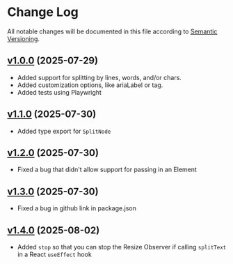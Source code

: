 # Change Log

All notable changes will be documented in this file according to [Semantic Versioning](http://semver.org/).

## [v1.0.0](https://github.com/mattbal/split-text/tree/v1.0.0) (2025-07-29)

- Added support for splitting by lines, words, and/or chars.
- Added customization options, like ariaLabel or tag.
- Added tests using Playwright

## [v1.1.0](https://github.com/mattbal/split-text/tree/v1.1.0) (2025-07-30)

- Added type export for `SplitNode`

## [v1.2.0](https://github.com/mattbal/split-text/tree/v1.2.0) (2025-07-30)

- Fixed a bug that didn't allow support for passing in an Element

## [v1.3.0](https://github.com/mattbal/split-text/tree/v1.3.0) (2025-07-30)

- Fixed a bug in github link in package.json

## [v1.4.0](https://github.com/mattbal/split-text/tree/v1.4.0) (2025-08-02)

- Added `stop` so that you can stop the Resize Observer if calling `splitText` in a React `useEffect` hook
